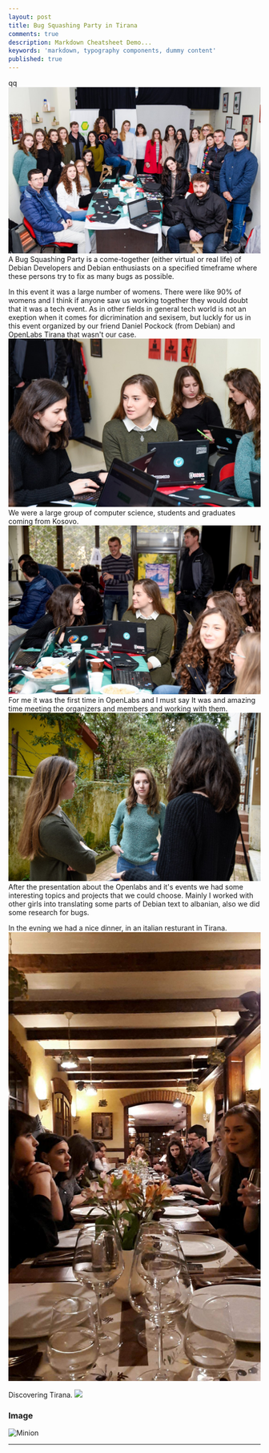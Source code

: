 ```yaml
---
layout: post
title: Bug Squashing Party in Tirana
comments: true
description: Markdown Cheatsheet Demo...
keywords: 'markdown, typography components, dummy content'
published: true
---
```

qq
<img src="\assets\images\IMG_20180306_183729.png">  
A Bug Squashing Party is  a come-together (either virtual or real life) of Debian Developers and Debian enthusiasts on a specified timeframe where these persons try to fix as many bugs as possible.

In this event it was a large number of womens. There were like 90% of womens and I think if anyone saw us working together they would doubt that it was a tech event. 
As in other fields in general tech world is not an exeption when it comes for dicrimination and sexisem, 
but luckly for us in this event organized by our friend Daniel Pockock (from Debian)
and OpenLabs Tirana that wasn't our case. 
<img src="\assets\images\ARP2102.jpg">  
We were a large group of computer science, students and graduates coming from Kosovo. 
<img src="\assets\images\ARP2105.jpg">
For me it was the first time in OpenLabs and I must say It was and amazing time meeting the organizers and members and working with them.
<img src="\assets\images\ARP2148.jpg">
After the presentation about the Openlabs and it's events we had some interesting topics and projects that we could choose. Mainly I worked with other girls into translating some parts of Debian text to albanian, also we did some research for bugs.

In the evning we had a nice dinner, in an italian resturant in Tirana. 
<img src="\assets\images\received_10215234012913723.jpeg">

Discovering Tirana. 
<img src="\assets\images\IMG_20180304_114027.jpg">


<div class="divider"></div>

### Image

![Minion](http://octodex.github.com/images/minion.png)

---
